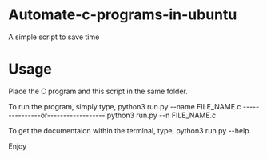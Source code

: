 # Automate-c-programs-in-ubuntu
A simple script to save time

# Usage
Place the C program and this script in the same folder. 

To run the program, simply type,
python3 run.py --name FILE_NAME.c
---------------or------------------
python3 run.py --n FILE_NAME.c

To get the documentaion within the terminal, type,
python3 run.py --help


Enjoy
